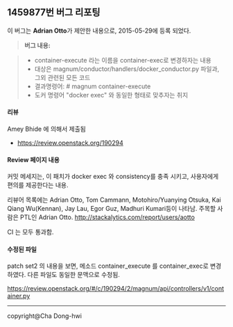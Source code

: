 1459877번 버그 리포팅
-------------

이 버그는  **Adrian Otto**가 제안한 내용으로, 2015-05-29에 등록 되었다. 

> **버그 내용:**

> - container-execute 라는 이름을 container-exec로 변경하자는 내용
> - 대상은 magnum/conductor/handlers/docker_conductor.py 파일과, 그외 관련된 모든 코드
> - 결과명령어: # magnum container-execute
> - 도커 명령어 "docker exec" 와 동일한 형태로 맞추자는 취지

#### <i class="icon-file"></i> 리뷰

Amey Bhide 에 의해서 제출됨
 - https://review.openstack.org/190294

#### <i class="icon-folder-open"></i> Review 페이지 내용 

커밋 메세지는, 이 패치가 docker exec 와 consistency를 충족 시키고, 사용자에게 편의를 제공한다는 내용. 

리뷰어 목록에는 Adrian Otto, Tom Cammann, Motohiro/Yuanying Otsuka, Kai Qiang Wu(Kennan), Jay Lau, Egor Guz, Madhuri Kumari등이 나타남. 주목할 사람은 PTL인 Adrian Otto. 
http://stackalytics.com/report/users/aotto 

CI 는 모두 통과함.

#### <i class="icon-pencil"></i> 수정된 파일  
patch set2 의 내용을 보면, 메소드 container_execute 를 container_exec로 변경 하였다. 다른 파일도 동일한 문맥으로 수정됨.

https://review.openstack.org/#/c/190294/2/magnum/api/controllers/v1/container.py

----
copyright@Cha Dong-hwi
